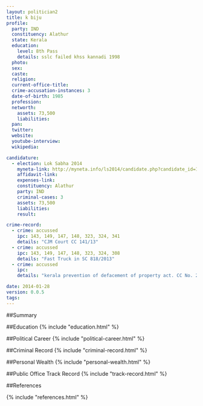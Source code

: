 ```yaml
---
layout: politician2
title: k biju
profile: 
  party: IND
  constituency: Alathur
  state: Kerala
  education: 
    level: 8th Pass
    details: sslc failed khss kannadi 1998
  photo: 
  sex: 
  caste: 
  religion: 
  current-office-title: 
  crime-accusation-instances: 3
  date-of-birth: 1985
  profession: 
  networth: 
    assets: 73,500
    liabilities: 
  pan: 
  twitter: 
  website: 
  youtube-interview: 
  wikipedia: 

candidature: 
  - election: Lok Sabha 2014
    myneta-link: http://myneta.info/ls2014/candidate.php?candidate_id=1905
    affidavit-link: 
    expenses-link: 
    constituency: Alathur 
    party: IND
    criminal-cases: 3
    assets: 73,500
    liabilities: 
    result:  

crime-record: 
  - crime: accussed
    ipc: 143, 149, 147, 148, 323, 324, 341
    details: "CJM Court CC 141/13" 
  - crime: accussed
    ipc: 143, 149, 147, 148, 323, 324, 308
    details: "Fast Truck in SC 818/2013" 
  - crime: accussed
    ipc: 
    details: "kerala prevention of defacement of property act. CC No. 252/2011" 

date: 2014-01-28
version: 0.0.5
tags: 
---
```

##Summary


##Education
{% include "education.html" %}


##Political Career
{% include "political-career.html" %}


##Criminal Record
{% include "criminal-record.html" %}


##Personal Wealth
{% include "personal-wealth.html" %}


##Public Office Track Record
{% include "track-record.html" %}


##References


{% include "references.html" %}